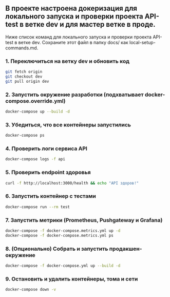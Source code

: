 ## В проекте настроена докеризация для локального запуска и проверки проекта API-test в ветке dev и для мастер ветке в проде.

Ниже список команд для локального запуска и проверки проекта API-test в ветке dev. Сохраните этот файл в папку docs/ как local-setup-commands.md.

### 1. Переключиться на ветку dev и обновить код

```bash
git fetch origin
git checkout dev
git pull origin dev
```

### 2. Запустить окружение разработки (подхватывает docker-compose.override.yml)

```bash
docker-compose up --build -d
```

### 3. Убедиться, что все контейнеры запустились

```bash
docker-compose ps
```

### 4. Проверить логи сервиса API

```bash
docker-compose logs -f api
```

### 5. Проверить endpoint здоровья

```bash
curl -f http://localhost:3000/health && echo "API здоров!"
```

### 6. Запустить контейнер с тестами

```bash
docker-compose run --rm test
```

### 7. Запустить метрики (Prometheus, Pushgateway и Grafana)

```bash
docker-compose -f docker-compose.metrics.yml up -d
docker-compose -f docker-compose.metrics.yml ps
```

### 8. (Опционально) Собрать и запустить продакшен-окружение

```bash
docker-compose -f docker-compose.yml up --build -d
```

### 9. Остановить и удалить контейнеры, тома и сети

```bash
docker-compose down -v
```
